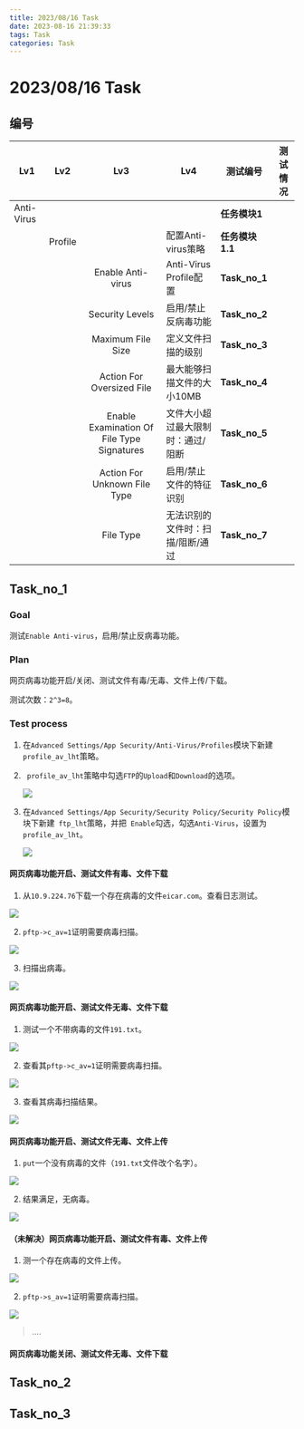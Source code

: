 ```yaml
---
title: 2023/08/16 Task
date: 2023-08-16 21:39:33
tags: Task
categories: Task
---
```


# 2023/08/16 Task

## 编号

| Lv1        |   Lv2   |                    Lv3                     | Lv4                               | 测试编号        | 测试情况 |
| ---------- | :-----: | :----------------------------------------: | --------------------------------- | --------------- | -------- |
| Anti-Virus |         |                                            |                                   | **任务模块1**   |          |
|            | Profile |                                            | 配置Anti-virus策略                | **任务模块1.1** |          |
|            |         |             Enable  Anti-virus             | Anti-Virus Profile配置            | **Task_no_1**   |          |
|            |         |              Security Levels               | 启用/禁止反病毒功能               | **Task_no_2**   |          |
|            |         |             Maximum File Size              | 定义文件扫描的级别                | **Task_no_3**   |          |
|            |         |         Action For Oversized File          | 最大能够扫描文件的大小10MB        | **Task_no_4**   |          |
|            |         | Enable Examination Of File Type Signatures | 文件大小超过最大限制时：通过/阻断 | **Task_no_5**   |          |
|            |         |        Action For Unknown File Type        | 启用/禁止文件的特征识别           | **Task_no_6**   |          |
|            |         |                 File Type                  | 无法识别的文件时：扫描/阻断/通过  | **Task_no_7**   |          |

## **Task_no_1**

### Goal

测试`Enable Anti-virus`，启用/禁止反病毒功能。

### Plan

网页病毒功能开启/关闭、测试文件有毒/无毒、文件上传/下载。

测试次数：`2^3=8`。

### Test process

1. 在`Advanced Settings/App Security/Anti-Virus/Profiles`模块下新建` profile_av_lht`策略。

2. ` profile_av_lht`策略中勾选`FTP`的`Upload`和`Download`的选项。

   ![](https://cdn.jsdelivr.net/gh/mbfjllybl/pictures-bed//202308161407400.png)

3. 在`Advanced Settings/App Security/Security Policy/Security Policy`模块下新建` ftp_lht`策略，并把` Enable`勾选，勾选`Anti-Virus`，设置为`profile_av_lht`。

   ![](https://cdn.jsdelivr.net/gh/mbfjllybl/pictures-bed//202308161410568.png)

#### 网页病毒功能开启、测试文件有毒、文件下载

1. 从`10.9.224.76`下载一个存在病毒的文件`eicar.com`。查看日志测试。

![](https://cdn.jsdelivr.net/gh/mbfjllybl/pictures-bed//202308161413465.png)

2. `pftp->c_av=1`证明需要病毒扫描。

![](https://cdn.jsdelivr.net/gh/mbfjllybl/pictures-bed//202308161415064.png)

3. 扫描出病毒。

![](https://cdn.jsdelivr.net/gh/mbfjllybl/pictures-bed//202308161416112.png)

#### 网页病毒功能开启、测试文件无毒、文件下载

1. 测试一个不带病毒的文件`191.txt`。

![](https://cdn.jsdelivr.net/gh/mbfjllybl/pictures-bed//202308161418177.png)

2. 查看其`pftp->c_av=1`证明需要病毒扫描。

![](https://cdn.jsdelivr.net/gh/mbfjllybl/pictures-bed//202308161420760.png)

3. 查看其病毒扫描结果。

![](https://cdn.jsdelivr.net/gh/mbfjllybl/pictures-bed//202308161423951.jpg)

#### 网页病毒功能开启、测试文件无毒、文件上传

1. `put`一个没有病毒的文件（`191.txt`文件改个名字）。

![](https://cdn.jsdelivr.net/gh/mbfjllybl/pictures-bed//202308161437209.png)

2. 结果满足，无病毒。

![](https://cdn.jsdelivr.net/gh/mbfjllybl/pictures-bed//202308161437305.png)

#### （未解决）网页病毒功能开启、测试文件有毒、文件上传

1. 测一个存在病毒的文件上传。

![](https://cdn.jsdelivr.net/gh/mbfjllybl/pictures-bed//202308161440629.png)

2. `pftp->s_av=1`证明需要病毒扫描。

![](https://cdn.jsdelivr.net/gh/mbfjllybl/pictures-bed//202308161450985.png)

> ....



#### 网页病毒功能关闭、测试文件无毒、文件下载







## **Task_no_2**



## **Task_no_3**